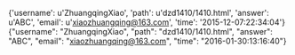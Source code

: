 {'username': u'ZhuangqingXiao', 'path': u'dzd1410/1410.html', 'answer': u'ABC', 'email': u'xiaozhuangqing@163.com', 'time': '2015-12-07:22:34:04'}
{"username": "ZhuangqingXiao", "path": "dzd1410/1410.html", "answer": "ABC", "email": "xiaozhuangqing@163.com", "time": "2016-01-30:13:16:40"}